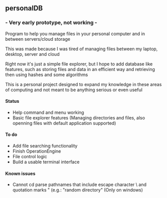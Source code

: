  ## personalDB
 
 ### \- Very early prototype, not working \-
 
Program to help you manage files in your personal computer and in between servers/cloud storage  

This was made because I was tired of managing files between my laptop, desktop, server and cloud  
 
Right now it's just a simple file explorer, but I hope to add database like features, such as
storing files and data in an efficient way and retrieving then using hashes and some algorithms  

This is a personal project designed to expand my knowledge in these areas of computing and not
meant to be anything serious or even useful  


#### Status
- Help command and menu working
- Basic file explorer features (Managing directories and files, also openning files with default application supported)

#### To do
- Add file searching functionality
- Finish OperationEngine
- File control logic
- Build a usable terminal interface

#### Known issues
- Cannot cd parse pathnames that include escape character \ and quotation marks " (e.g.: \"random directory" (Only on windows)
